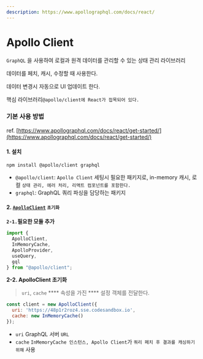 ```yaml
---
description: https://www.apollographql.com/docs/react/
---
```


# Apollo Client

`GraphQL` 을 사용하여 로컬과 원격 데이터를 관리할 수 있는 상태 관리 라이브러리 &#x20;

데이터를 페치, 캐시, 수정할 때 사용한다.

&#x20;데이터 변경시 자동으로 UI 업데이트 한다.

핵심 라이브러리`@apollo/client에 React가 접목되어 있다.`

### 기본 사용 방법

ref. [https://www.apollographql.com/docs/react/get-started/](https://www.apollographql.com/docs/react/get-started/)

#### 1. 설치

`npm install @apollo/client graphql`

* `@apollo/client`: `Apollo Client` 세팅시 필요한 패키지로, in-memory 캐시, 로컬 `상태 관리, 에러 처리, 리액트 컴포넌트를 포함한다.`
* `graphql`: GraphQL 쿼리 파싱을 담당하는 패키지

#### 2. [`ApolloClient`](https://www.apollographql.com/docs/react/get-started/#2-initialize-apolloclient) `초기화`

**`2-1.`필요한 모듈 추가**&#x20;

```js
import {
  ApolloClient,
  InMemoryCache,
  ApolloProvider,
  useQuery,
  gql
} from "@apollo/client";
```

**2-2. ApolloClient 초기화**

> `uri`, `cache` **** 속성을 가진 **** 설정 객체를 전달한다.

```js
const client = new ApolloClient({
  uri: 'https://48p1r2roz4.sse.codesandbox.io',
  cache: new InMemoryCache()
});
```

* `uri` GraphQL 서버 `URL`
* `cache` `InMemoryCache 인스턴스, Apollo Client`가 `쿼리 페치 후 결과를 캐싱하기 위해` 사용
